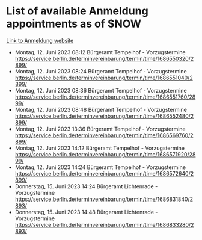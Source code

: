 # List of available Anmeldung appointments as of $NOW
[Link to Anmeldung website](https://service.berlin.de/terminvereinbarung/termin/tag.php?termin=1&anliegen[]=120686&dienstleisterlist=122210,122217,327316,122219,327312,122227,327314,122231,327346,122243,327348,122254,122252,329742,122260,329745,122262,329748,122271,327278,122273,327274,122277,327276,330436,122280,327294,122282,327290,122284,327292,122291,327270,122285,327266,122286,327264,122296,327268,150230,329760,122297,327286,122294,327284,122312,329763,122314,329775,122304,327330,122311,327334,122309,327332,317869,122281,327352,122279,329772,122283,122276,327324,122274,327326,122267,329766,122246,327318,122251,327320,122257,327322,122208,327298,122226,327300&herkunft=http%3A%2F%2Fservice.berlin.de%2Fdienstleistung%2F120686%2F)
- Montag, 12. Juni 2023 08:12 Bürgeramt Tempelhof - Vorzugstermine https://service.berlin.de/terminvereinbarung/termin/time/1686550320/2899/
- Montag, 12. Juni 2023 08:24 Bürgeramt Tempelhof - Vorzugstermine https://service.berlin.de/terminvereinbarung/termin/time/1686551040/2899/
- Montag, 12. Juni 2023 08:36 Bürgeramt Tempelhof - Vorzugstermine https://service.berlin.de/terminvereinbarung/termin/time/1686551760/2899/
- Montag, 12. Juni 2023 08:48 Bürgeramt Tempelhof - Vorzugstermine https://service.berlin.de/terminvereinbarung/termin/time/1686552480/2899/
- Montag, 12. Juni 2023 13:36 Bürgeramt Tempelhof - Vorzugstermine https://service.berlin.de/terminvereinbarung/termin/time/1686569760/2899/
- Montag, 12. Juni 2023 14:12 Bürgeramt Tempelhof - Vorzugstermine https://service.berlin.de/terminvereinbarung/termin/time/1686571920/2899/
- Montag, 12. Juni 2023 14:24 Bürgeramt Tempelhof - Vorzugstermine https://service.berlin.de/terminvereinbarung/termin/time/1686572640/2899/
- Donnerstag, 15. Juni 2023 14:24 Bürgeramt Lichtenrade - Vorzugstermine https://service.berlin.de/terminvereinbarung/termin/time/1686831840/2893/
- Donnerstag, 15. Juni 2023 14:48 Bürgeramt Lichtenrade - Vorzugstermine https://service.berlin.de/terminvereinbarung/termin/time/1686833280/2893/
